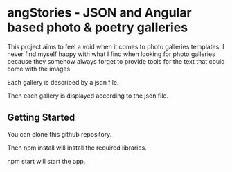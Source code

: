 # angStories - JSON and Angular based photo & poetry galleries

This project aims to feel a void when it comes to photo galleries templates. I never find myself happy with
what I find when looking for photo galleries because they somehow always forget to provide tools for the text that could
come with the images.

Each gallery is described by a json file.

Then each gallery is displayed according to the json file.


## Getting Started

You can clone this github repository.

Then npm install will install the required libraries.

npm start will start the app.


